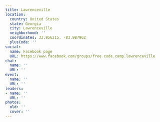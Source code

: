 ```yaml
---
title: Lawrenceville
location:
  country: United States
  state: Georgia
  city: Lawrenceville
  neighborhood: ''
  coordinates: 33.956215, -83.987962
  plusCode: ''
social:
  name: Facebook page
  URL: https://www.facebook.com/groups/free.code.camp.lawrenceville
chat:
  name: ''
  URL: ''
event:
  name: ''
  URL: ''
leaders:
- name: ''
  URL: ''
photos:
  old: ''
  cover: ''
---
```

